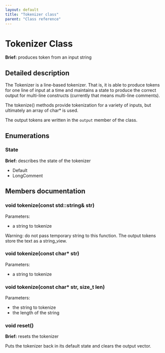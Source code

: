 ```yaml
---
layout: default
title: "Tokenizer class"
parent: "Class reference"
---
```


# Tokenizer Class

**Brief:** produces token from an input string

## Detailed description

The Tokenizer is a line-based tokenizer. That is, it is able to produce tokens for one line of input at a time and maintains a state to produce the correct output for multi-line constructs (currently that means multi-line comments).

The tokenize() methods provide tokenization for a variety of inputs, but ultimately an array of char* is used.

The output tokens are written in the `output` member of the class.

## Enumerations

### State

**Brief:** describes the state of the tokenizer

- Default
- LongComment

## Members documentation

### void tokenize(const std::string& str)

Parameters:
- a string to tokenize

Warning: do not pass temporary string to this function. The output tokens store the text as a string_view.

### void tokenize(const char* str)

Parameters:
- a string to tokenize

### void tokenize(const char* str, size_t len)

Parameters:
- the string to tokenize
- the length of the string

### void reset()

**Brief:** resets the tokenizer

Puts the tokenizer back in its default state and clears the output vector.

